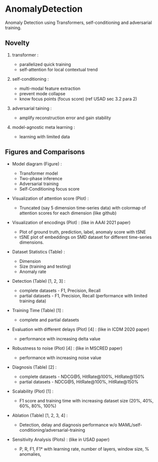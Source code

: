 # AnomalyDetection
Anomaly Detection using Transformers, self-conditioning and adversarial training.

## Novelty

1. transformer :
	- parallelized quick training
	- self-attention for local contextual trend

2. self-conditioning :
	- multi-modal feature extraction
	- prevent mode collapse
	- know focus points (focus score) (ref USAD sec 3.2 para 2)

3. adversarial taining :
	- amplify reconstruction error and gain stability

4. model-agnostic meta learning :
	- learning with limited data



## Figures and Comparisons


- Model diagram (Figure) :
	- Transformer model
	- Two-phase inference 
	- Adversarial training
	- Self-Conditioning focus score

- Visualization of attention score (Plot) :
	- Truncated (say 5 dimension time-series data) with colormap of attention scores for each dimension (like github)

- Visualization of encodings (Plot) : (like in AAAI 2021 paper)
	- Plot of ground truth, prediction, label, anomaly score with tSNE
	- tSNE plot of embeddings on SMD dataset for different time-series dimensions.

- Dataset Statistics (Table) :
	- Dimension
	- Size (training and testing)
	- Anomaly rate

- Detection (Table) [1, 2, 3] :
	- complete datasets - F1, Precision, Recall
	- partial datasets  - F1, Precision, Recall (performance with limited training data)

- Training Time (Table) [1] :
	- complete and partial datasets 

- Evaluation with different delays (Plot) [4] : (like in ICDM 2020 paper)
	- performance with increasing delta value

- Robustness to noise (Plot) [4] : (like in MSCRED paper)
	- performance with increasing noise value

- Diagnosis (Table) [2] :
	- complete datasets - NDCG@5, HitRate@100%, HitRate@150%
	- partial datasets  - NDCG@5, HitRate@100%, HitRate@150%

- Scalability (Plot) [1] :
	- F1 score and training time with increasing dataset size (20%, 40%, 60%, 80%, 100%)

- Ablation (Table) [1, 2, 3, 4] :
	- Detection, delay and diagnosis performance w/o MAML/self-conditioning/adversarial-training

- Sensitivity Analysis (Plots) : (like in USAD paper)
	- P, R, F1, F1* with learning rate, number of layers, window size, % anomalies, 